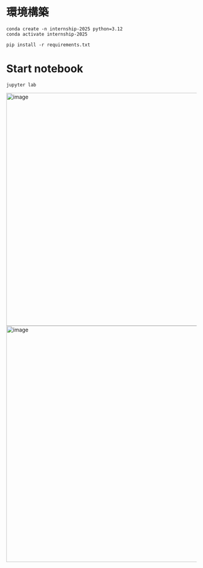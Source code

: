 
# 環境構築
```
conda create -n internship-2025 python=3.12
conda activate internship-2025

pip install -r requirements.txt
```

# Start notebook
```
jupyter lab
```

<img width="1339" height="616" alt="image" src="https://github.com/user-attachments/assets/1c4a751b-04c4-471e-982d-d753dfbbc99f" />

<img width="1133" height="625" alt="image" src="https://github.com/user-attachments/assets/372e358d-22c5-4117-aa85-df88c1e767cf" />
